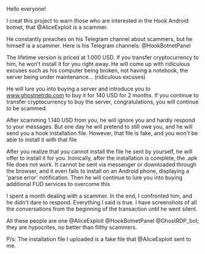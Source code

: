 Hello everyone!

I creat this project to warn those who are interested in the Hook Android botnet, that @AliceExploit is a scammer.

He constantly preaches on his Telegram channel about scammers, but he himself is a scammer. Here is his Telegram channels: @HookBotnetPanel

The lifetime version is priced at 1.000 USD. If you transfer cryptocurrency to him, he won't install it for you right away. He will come up with ridiculous excuses such as his computer being broken, not having a notebook, the server being under maintenance... (ridiculous excuses)

He will lure you into buying a server and introduce you to www.ghostnetrdp.com to buy it for 140 USD for 2 months. If you continue to transfer cryptocurrency to buy the server, congratulations, you will continue to be scammed.

After scamming 1.140 USD from you, he will ignore you and hardly respond to your messages.
But one day he will pretend to still owe you, and he will send you a hook installation file. However, that file is fake, and you won't be able to install it with that file

After you realize that you cannot install the file he sent by yourself, he will offer to install it for you. Ironically, after the installation is complete, the .apk file does not work. It cannot be sent via messenger or downloaded through the browser, and it even fails to install on an Android phone, displaying a 'parse error' notification. Then he will continue to lure you into buying additional FUD services to overcome this

I spent a month dealing with a scammer. In the end, I confronted him, and he didn't dare to respond. Everything I said is true. I have screenshots of all the conversations from the beginning of the transaction until he went silent.

All these people are one @AliceExploit @HookBotnetPanel @GhostRDP_bot; they are hypocrites, no better than filthy scammers.

P/s: The installation file I uploaded is a fake file that @AliceExploit sent to me.
